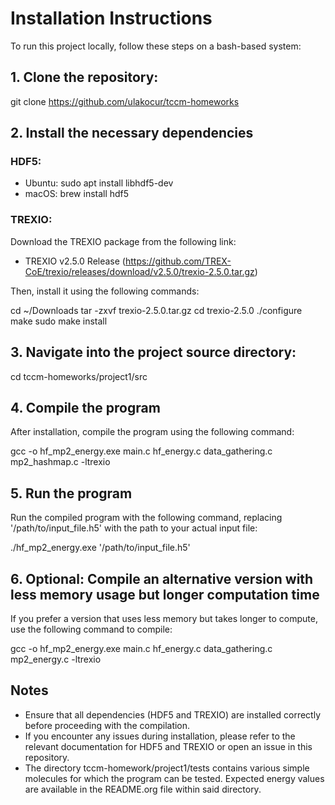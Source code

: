 
# Installation Instructions

To run this project locally, follow these steps on a bash-based system:

## 1. Clone the repository:
git clone https://github.com/ulakocur/tccm-homeworks

## 2. Install the necessary dependencies

### HDF5:
- Ubuntu:
    sudo apt install libhdf5-dev
- macOS:
    brew install hdf5

### TREXIO:
Download the TREXIO package from the following link:
- TREXIO v2.5.0 Release (https://github.com/TREX-CoE/trexio/releases/download/v2.5.0/trexio-2.5.0.tar.gz)

Then, install it using the following commands:

cd ~/Downloads
tar -zxvf trexio-2.5.0.tar.gz
cd trexio-2.5.0
./configure
make
sudo make install

## 3. Navigate into the project source directory:

cd tccm-homeworks/project1/src

## 4. Compile the program

After installation, compile the program using the following command:

gcc -o hf_mp2_energy.exe main.c hf_energy.c data_gathering.c mp2_hashmap.c -ltrexio

## 5. Run the program

Run the compiled program with the following command, replacing '/path/to/input_file.h5' with the path to your actual input file:

./hf_mp2_energy.exe '/path/to/input_file.h5'

## 6. Optional: Compile an alternative version with less memory usage but longer computation time

If you prefer a version that uses less memory but takes longer to compute, use the following command to compile:

gcc -o hf_mp2_energy.exe main.c hf_energy.c data_gathering.c mp2_energy.c -ltrexio

## Notes

- Ensure that all dependencies (HDF5 and TREXIO) are installed correctly before proceeding with the compilation.
- If you encounter any issues during installation, please refer to the relevant documentation for HDF5 and TREXIO or open an issue in this repository.
- The directory tccm-homework/project1/tests contains various simple molecules for which the program can be tested. Expected energy values are available in the README.org file within said directory.
